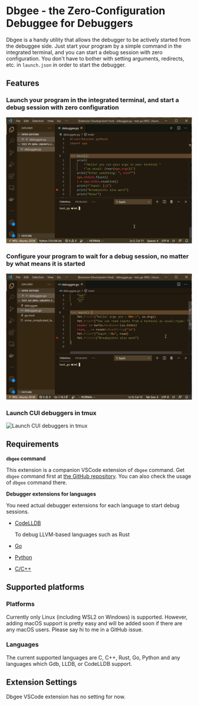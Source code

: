 # Dbgee - the Zero-Configuration Debuggee for Debuggers

Dbgee is a handy utility that allows the debugger to be actively started from the debuggee side.
Just start your program by a simple command in the integrated terminal, and you can start a debug session with zero configuration.
You don't have to bother with setting arguments, redirects, etc. in `launch.json` in order to start the debugger.

## Features

### Launch your program in the integrated terminal, and start a debug session with zero configuration

![Launch your program in the integrated terminal, and start a debug session with zero configuration](./images/DbgeeRunInVsCode.gif)

### Configure your program to wait for a debug session, no matter by what means it is started

![Configure your program to wait for a debug session, no matter by what means it is started](./images/DbgeeSetInVsCode.gif)

### Launch CUI debuggers in tmux

![Launch CUI debuggers in tmux](./images/DbgeeRunSetInTmux.gif)

## Requirements

**`dbgee` command**

This extension is a companion VSCode extension of `dbgee` command.
Get `dbgee` command first at [the GitHub repository](https://github.com/nullpo-head/dbgee).
You can also check the usage of `dbgee` command there.

**Debugger extensions for languages**

You need actual debugger extensions for each language to start debug sessions.

- [CodeLLDB](https://marketplace.visualstudio.com/items?itemName=vadimcn.vscode-lldb)

  To debug LLVM-based languages such as Rust

- [Go](https://marketplace.visualstudio.com/items?itemName=golang.go)
- [Python](https://marketplace.visualstudio.com/items?itemName=ms-python.python)
- [C/C++](https://marketplace.visualstudio.com/items?itemName=ms-vscode.cpptools)

## Supported platforms

### Platforms

Currently only Linux (including WSL2 on Windows) is supported. However, adding macOS support is pretty easy and will be added soon if there are any macOS users. Please say hi to me in a GitHub issue.

### Languages

The current supported languages are C, C++, Rust, Go, Python and any languages which Gdb, LLDB, or CodeLLDB support.

## Extension Settings

Dbgee VSCode extension has no setting for now.
